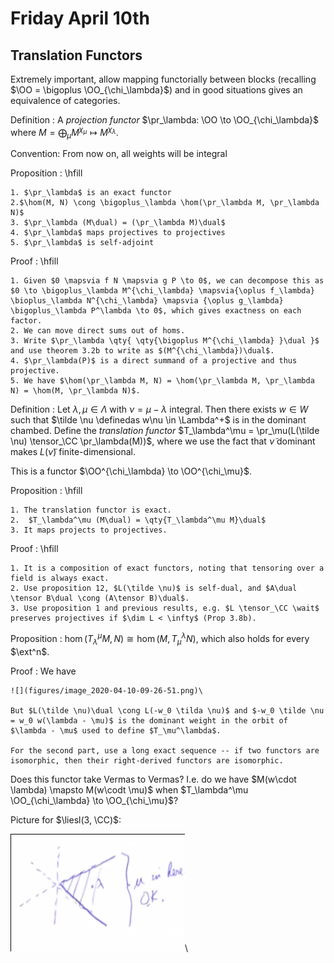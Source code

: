 # Friday April 10th

## Translation Functors

Extremely important, allow mapping functorially between blocks (recalling $\OO = \bigoplus \OO_{\chi_\lambda}$) and in good situations gives an equivalence of categories.

Definition
: A *projection functor* $\pr_\lambda: \OO \to \OO_{\chi_\lambda}$ where $M = \bigoplus_\mu M^{\chi_\mu} \mapsto M^{\chi_\lambda}$.

Convention:
From now on, all weights will be integral

Proposition
:   \hfill

    1. $\pr_\lambda$ is an exact functor
    2.$\hom(M, N) \cong \bigoplus_\lambda \hom(\pr_\lambda M, \pr_\lambda N)$
    3. $\pr_\lambda (M\dual) = (\pr_\lambda M)\dual$
    4. $\pr_\lambda$ maps projectives to projectives
    5. $\pr_\lambda$ is self-adjoint

Proof
:   \hfill

    1. Given $0 \mapsvia f N \mapsvia g P \to 0$, we can decompose this as $0 \to \bigoplus_\lambda M^{\chi_\lambda} \mapsvia{\oplus f_\lambda} \bioplus_\lambda N^{\chi_\lambda} \mapsvia {\oplus g_\lambda} \bigoplus_\lambda P^\lambda \to 0$, which gives exactness on each factor.
    2. We can move direct sums out of homs.
    3. Write $\pr_\lambda \qty{ \qty{\bigoplus M^{\chi_\lambda} }\dual }$ and use theorem 3.2b to write as $(M^{\chi_\lambda})\dual$.
    4. $\pr_\lambda(P)$ is a direct summand of a projective and thus projective.
    5. We have $\hom(\pr_\lambda M, N) = \hom(\pr_\lambda M, \pr_\lambda N) = \hom(M, \pr_\lambda N)$.

Definition
:   Let $\lambda, \mu \in \Lambda$ with $\nu = \mu - \lambda$ integral.
    Then there exists $w\in W$ such that $\tilde \nu \definedas w\nu \in \Lambda^+$ is in the dominant chambed.
    Define the *translation functor* $T_\lambda^\mu = \pr_\mu(L(\tilde \nu) \tensor_\CC \pr_\lambda(M))$, where we use the fact that $\tilde \nu$ dominant makes $L(\tilde \nu)$ finite-dimensional.

This is a functor $\OO^{\chi_\lambda} \to \OO^{\chi_\mu}$.

Proposition
:   \hfill

    1. The translation functor is exact.
    2.  $T_\lambda^\mu (M\dual) = \qty{T_\lambda^\mu M}\dual$
    3. It maps projects to projectives.

Proof
:   \hfill

    1. It is a composition of exact functors, noting that tensoring over a field is always exact.
    2. Use proposition 12, $L(\tilde \nu)$ is self-dual, and $A\dual \tensor B\dual \cong (A\tensor B)\dual$.
    3. Use proposition 1 and previous results, e.g. $L \tensor_\CC \wait$ preserves projectives if $\dim L < \infty$ (Prop 3.8b).

Proposition
: $\hom(T_\lambda^\mu M, N) \cong \hom(M, T_\mu^\lambda N)$, which also holds for every $\ext^n$.


Proof
:   We have

    ![](figures/image_2020-04-10-09-26-51.png)\

    But $L(\tilde \nu)\dual \cong L(-w_0 \tilda \nu)$ and $-w_0 \tilde \nu = w_0 w(\lambda - \mu)$ is the dominant weight in the orbit of $\lambda - \mu$ used to define $T_\mu^\lambda$.

    For the second part, use a long exact sequence -- if two functors are isomorphic, then their right-derived functors are isomorphic.

Does this functor take Vermas to Vermas?
I.e. do we have $M(w\cdot \lambda) \mapsto M(w\codt \mu)$ when $T_\lambda^\mu \OO_{\chi_\lambda} \to \OO_{\chi_\mu}$?


Picture for $\liesl(3, \CC)$:

![](figures/image_2020-04-10-09-32-13.png)\


